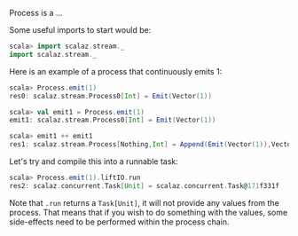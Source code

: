 Process is a ...

Some useful imports to start would be:
```scala
scala> import scalaz.stream._
import scalaz.stream._
```

Here is an example of a process that continuously emits 1:

```scala
scala> Process.emit(1)
res0: scalaz.stream.Process0[Int] = Emit(Vector(1))
```

```scala
scala> val emit1 = Process.emit(1)
emit1: scalaz.stream.Process0[Int] = Emit(Vector(1))

scala> emit1 ++ emit1
res1: scalaz.stream.Process[Nothing,Int] = Append(Emit(Vector(1)),Vector(<function1>))
```

Let's try and compile this into a runnable task:

```scala
scala> Process.emit(1).liftIO.run
res2: scalaz.concurrent.Task[Unit] = scalaz.concurrent.Task@171f331f
```

Note that `.run` returns a `Task[Unit]`, it will not provide
any values from the process. That means that if you wish to do
something with the values, some side-effects need to be
performed within the process chain.

